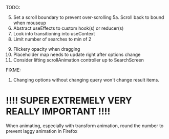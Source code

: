 TODO:

<!-- ✅ 1. When search query changes (or when state changes back to TYPING/SELECTING), reset placeholder map 2. If previous query === new query, don't fetch again -->

<!-- ✅3. Correctly adding the number of results per search to generated queries  -->

<!-- 4. When query has no incrementable, either:

- Only show 1 result (both generatedQueries and placeholder) or -->
<!--✅- Don't show show any at all (input state doesn't change to FINISHED)  -->

5. Set a scroll boundary to prevent over-scrolling
   5a. Scroll back to bound when mouseup
6. Abstract useEffects to custom hook(s) or reducer(s)
7. Look into transitioning into useContext
8. Limit number of searches to min of 2
<!-- ✅9. Placeholder map needs to represent results per search accurately. -->
9. Flickery opacity when dragging
10. Placeholder map needs to update right after options change
11. Consider lifting scrollAnimation controller up to SearchScreen

FIXME:

1. Changing options without changing query won't change result items.

# !!!! SUPER EXTREMELY VERY REALLY IMPORTANT !!!!

When animating, especially with transform animation, round the number to prevent laggy animation in Firefox
